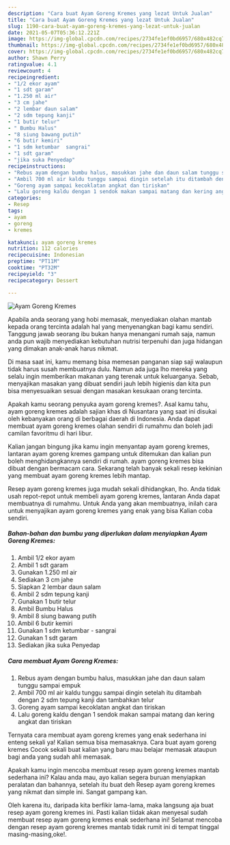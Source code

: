 ```yaml
---
description: "Cara buat Ayam Goreng Kremes yang lezat Untuk Jualan"
title: "Cara buat Ayam Goreng Kremes yang lezat Untuk Jualan"
slug: 1190-cara-buat-ayam-goreng-kremes-yang-lezat-untuk-jualan
date: 2021-05-07T05:36:12.221Z
image: https://img-global.cpcdn.com/recipes/2734fe1ef0bd6957/680x482cq70/ayam-goreng-kremes-foto-resep-utama.jpg
thumbnail: https://img-global.cpcdn.com/recipes/2734fe1ef0bd6957/680x482cq70/ayam-goreng-kremes-foto-resep-utama.jpg
cover: https://img-global.cpcdn.com/recipes/2734fe1ef0bd6957/680x482cq70/ayam-goreng-kremes-foto-resep-utama.jpg
author: Shawn Perry
ratingvalue: 4.1
reviewcount: 4
recipeingredient:
- "1/2 ekor ayam"
- "1 sdt garam"
- "1.250 ml air"
- "3 cm jahe"
- "2 lembar daun salam"
- "2 sdm tepung kanji"
- "1 butir telur"
- " Bumbu Halus"
- "8 siung bawang putih"
- "6 butir kemiri"
- "1 sdm ketumbar  sangrai"
- "1 sdt garam"
- "jika suka Penyedap"
recipeinstructions:
- "Rebus ayam dengan bumbu halus, masukkan jahe dan daun salam tunggu sampai empuk"
- "Ambil 700 ml air kaldu tunggu sampai dingin setelah itu ditambah dengan 2 sdm tepung kanji dan tambahkan telur"
- "Goreng ayam sampai kecoklatan angkat dan tiriskan"
- "Lalu goreng kaldu dengan 1 sendok makan sampai matang dan kering angkat dan tiriskan"
categories:
- Resep
tags:
- ayam
- goreng
- kremes

katakunci: ayam goreng kremes 
nutrition: 112 calories
recipecuisine: Indonesian
preptime: "PT11M"
cooktime: "PT32M"
recipeyield: "3"
recipecategory: Dessert

---
```



![Ayam Goreng Kremes](https://img-global.cpcdn.com/recipes/2734fe1ef0bd6957/680x482cq70/ayam-goreng-kremes-foto-resep-utama.jpg)

Apabila anda seorang yang hobi memasak, menyediakan olahan mantab kepada orang tercinta adalah hal yang menyenangkan bagi kamu sendiri. Tanggung jawab seorang ibu bukan hanya menangani rumah saja, namun anda pun wajib menyediakan kebutuhan nutrisi terpenuhi dan juga hidangan yang dimakan anak-anak harus nikmat.

Di masa  saat ini, kamu memang bisa memesan panganan siap saji walaupun tidak harus susah membuatnya dulu. Namun ada juga lho mereka yang selalu ingin memberikan makanan yang terenak untuk keluarganya. Sebab, menyajikan masakan yang dibuat sendiri jauh lebih higienis dan kita pun bisa menyesuaikan sesuai dengan masakan kesukaan orang tercinta. 



Apakah kamu seorang penyuka ayam goreng kremes?. Asal kamu tahu, ayam goreng kremes adalah sajian khas di Nusantara yang saat ini disukai oleh kebanyakan orang di berbagai daerah di Indonesia. Anda dapat membuat ayam goreng kremes olahan sendiri di rumahmu dan boleh jadi camilan favoritmu di hari libur.

Kalian jangan bingung jika kamu ingin menyantap ayam goreng kremes, lantaran ayam goreng kremes gampang untuk ditemukan dan kalian pun boleh menghidangkannya sendiri di rumah. ayam goreng kremes bisa dibuat dengan bermacam cara. Sekarang telah banyak sekali resep kekinian yang membuat ayam goreng kremes lebih mantap.

Resep ayam goreng kremes juga mudah sekali dihidangkan, lho. Anda tidak usah repot-repot untuk membeli ayam goreng kremes, lantaran Anda dapat membuatnya di rumahmu. Untuk Anda yang akan membuatnya, inilah cara untuk menyajikan ayam goreng kremes yang enak yang bisa Kalian coba sendiri.

<!--inarticleads1-->

##### Bahan-bahan dan bumbu yang diperlukan dalam menyiapkan Ayam Goreng Kremes:

1. Ambil 1/2 ekor ayam
1. Ambil 1 sdt garam
1. Gunakan 1.250 ml air
1. Sediakan 3 cm jahe
1. Siapkan 2 lembar daun salam
1. Ambil 2 sdm tepung kanji
1. Gunakan 1 butir telur
1. Ambil  Bumbu Halus
1. Ambil 8 siung bawang putih
1. Ambil 6 butir kemiri
1. Gunakan 1 sdm ketumbar - sangrai
1. Gunakan 1 sdt garam
1. Sediakan jika suka Penyedap




<!--inarticleads2-->

##### Cara membuat Ayam Goreng Kremes:

1. Rebus ayam dengan bumbu halus, masukkan jahe dan daun salam tunggu sampai empuk
1. Ambil 700 ml air kaldu tunggu sampai dingin setelah itu ditambah dengan 2 sdm tepung kanji dan tambahkan telur
1. Goreng ayam sampai kecoklatan angkat dan tiriskan
1. Lalu goreng kaldu dengan 1 sendok makan sampai matang dan kering angkat dan tiriskan




Ternyata cara membuat ayam goreng kremes yang enak sederhana ini enteng sekali ya! Kalian semua bisa memasaknya. Cara buat ayam goreng kremes Cocok sekali buat kalian yang baru mau belajar memasak ataupun bagi anda yang sudah ahli memasak.

Apakah kamu ingin mencoba membuat resep ayam goreng kremes mantab sederhana ini? Kalau anda mau, ayo kalian segera buruan menyiapkan peralatan dan bahannya, setelah itu buat deh Resep ayam goreng kremes yang nikmat dan simple ini. Sangat gampang kan. 

Oleh karena itu, daripada kita berfikir lama-lama, maka langsung aja buat resep ayam goreng kremes ini. Pasti kalian tiidak akan menyesal sudah membuat resep ayam goreng kremes enak sederhana ini! Selamat mencoba dengan resep ayam goreng kremes mantab tidak rumit ini di tempat tinggal masing-masing,oke!.

